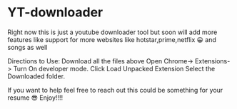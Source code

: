 # YT-downloader
Right now this is just a youtube downloader tool but soon will add more 
features like support for more websites like hotstar,prime,netflix 😀 and songs as well 

Directions to Use:
Download all the files above
Open Chrome-> Extensions-> Turn On developer mode.
Click Load Unpacked Extension
Select the Downloaded folder.


If you want to help feel free to reach out this could be something for your resume 😎
Enjoy!!!!
